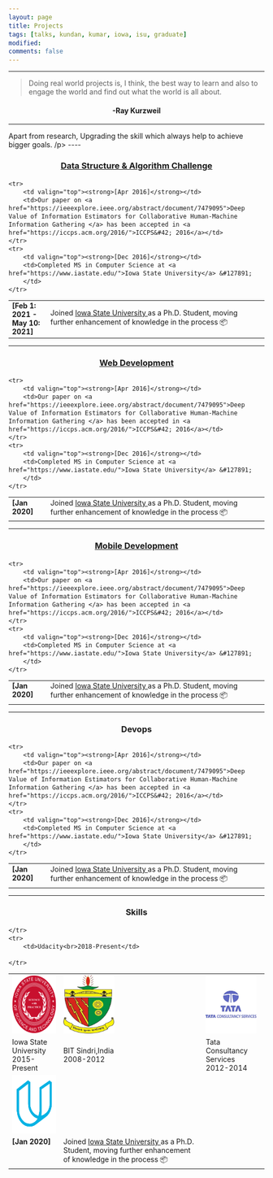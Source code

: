 ```yaml
---
layout: page
title: Projects
tags: [talks, kundan, kumar, iowa, isu, graduate]
modified:
comments: false
---
```

----

> Doing real world projects is, I think, the best way to learn and also to engage the world
> and find out what the world is all about.

<h4 align="center">-Ray Kurzweil</h4>

----
<p>Apart from research, Upgrading the skill which always help to achieve bigger goals. /p>
----
<h3 align="center"><a href="https://github.com/kundan7kumar/Algorithm_Challenge">Data Structure & Algorithm Challenge</a></h3>
<table class='news-table'>
    <col width="15%">
    <col width="85%">
    <tr>
        <td valign="top"><strong>[Feb 1: 2021 - May 10: 2021]</strong></td>
        <td>Joined <a href="https://cs.iastate.edu/">Iowa State University </a> as a Ph.D. Student, moving further enhancement of knowledge in the process &#128230;
        </td>
    </tr>

    <tr>
        <td valign="top"><strong>[Apr 2016]</strong></td>
        <td>Our paper on <a href="https://ieeexplore.ieee.org/abstract/document/7479095">Deep Value of Information Estimators for Collaborative Human-Machine Information Gathering </a> has been accepted in <a href="https://iccps.acm.org/2016/">ICCPS&#42; 2016</a></td>
    </tr>
    <tr>
        <td valign="top"><strong>[Dec 2016]</strong></td>
        <td>Completed MS in Computer Science at <a href="https://www.iastate.edu/">Iowa State University</a> &#127891;
        </td>
    </tr>
</table>

----
<h3 align="center"><a href="https://github.com/kundan7kumar/Algorithm_Challenge">Web Development</a></h3>
<table class='news-table'>
    <col width="15%">
    <col width="85%">
    <tr>
        <td valign="top"><strong>[Jan 2020]</strong></td>
        <td>Joined <a href="https://cs.iastate.edu/">Iowa State University </a> as a Ph.D. Student, moving further enhancement of knowledge in the process &#128230;
        </td>
    </tr>

    <tr>
        <td valign="top"><strong>[Apr 2016]</strong></td>
        <td>Our paper on <a href="https://ieeexplore.ieee.org/abstract/document/7479095">Deep Value of Information Estimators for Collaborative Human-Machine Information Gathering </a> has been accepted in <a href="https://iccps.acm.org/2016/">ICCPS&#42; 2016</a></td>
    </tr>
    <tr>
        <td valign="top"><strong>[Dec 2016]</strong></td>
        <td>Completed MS in Computer Science at <a href="https://www.iastate.edu/">Iowa State University</a> &#127891;
        </td>
    </tr>
</table>

----
<h3 align="center"><a href="https://github.com/kundan7kumar/Algorithm_Challenge">Mobile Development</a></h3>
<table class='news-table'>
    <col width="15%">
    <col width="85%">
    <tr>
        <td valign="top"><strong>[Jan 2020]</strong></td>
        <td>Joined <a href="https://cs.iastate.edu/">Iowa State University </a> as a Ph.D. Student, moving further enhancement of knowledge in the process &#128230;
        </td>
    </tr>

    <tr>
        <td valign="top"><strong>[Apr 2016]</strong></td>
        <td>Our paper on <a href="https://ieeexplore.ieee.org/abstract/document/7479095">Deep Value of Information Estimators for Collaborative Human-Machine Information Gathering </a> has been accepted in <a href="https://iccps.acm.org/2016/">ICCPS&#42; 2016</a></td>
    </tr>
    <tr>
        <td valign="top"><strong>[Dec 2016]</strong></td>
        <td>Completed MS in Computer Science at <a href="https://www.iastate.edu/">Iowa State University</a> &#127891;
        </td>
    </tr>
</table>

----

<h3 align="center">Devops</h3>
<table class='news-table'>
    <col width="15%">
    <col width="85%">
    <tr>
        <td valign="top"><strong>[Jan 2020]</strong></td>
        <td>Joined <a href="https://cs.iastate.edu/">Iowa State University </a> as a Ph.D. Student, moving further enhancement of knowledge in the process &#128230;
        </td>
    </tr>

    <tr>
        <td valign="top"><strong>[Apr 2016]</strong></td>
        <td>Our paper on <a href="https://ieeexplore.ieee.org/abstract/document/7479095">Deep Value of Information Estimators for Collaborative Human-Machine Information Gathering </a> has been accepted in <a href="https://iccps.acm.org/2016/">ICCPS&#42; 2016</a></td>
    </tr>
    <tr>
        <td valign="top"><strong>[Dec 2016]</strong></td>
        <td>Completed MS in Computer Science at <a href="https://www.iastate.edu/">Iowa State University</a> &#127891;
        </td>
    </tr>
</table>

----
<h3 align="center">Skills</h3>
<table align="center" class='affl-pic'>
    <tr>
        <td>
            <a href="https://www.iastate.edu/">
            <img src="/images/ISU.png" width="100" height="115"></a>
        </td>
        <td>
            <a href="https://www.bitsindri.ac.in/">
            <img src="/images/BIT.png" width="100" height="115"></a>
        </td>
        <td>
            <a href="https://www.tcs.com/">
            <img src="/images/tcs.png" width="100" height="115"></a>
        </td>
    <tr>
    <tr>
        <td>Iowa State University<br>2015-Present</td>
        <td>BIT Sindri,India<br>2008-2012</td>
        <td>Tata Consultancy Services<br>2012-2014</td>
    </tr>
    </tr>
        <td>
            <a href="https://www.udacity.com/">
            <img src="/images/udacity.png" width="100" height="115"></a>
        </td>
        <tr>
            <td valign="top"><strong>[Jan 2020]</strong></td>
            <td>Joined <a href="https://cs.iastate.edu/">Iowa State University </a> as a Ph.D. Student, moving further enhancement of knowledge in the process &#128230;
            </td>
        </tr>

    </tr>
    <tr>
        <td>Udacity<br>2018-Present</td>

    </tr>
</table>
